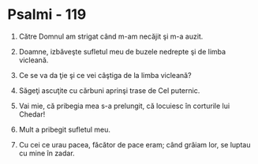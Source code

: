 # Psalmi - 119

1. Către Domnul am strigat când m-am necăjit şi m-a auzit. 

2. Doamne, izbăveşte sufletul meu de buzele nedrepte şi de limba vicleană. 

3. Ce se va da ţie şi ce vei câştiga de la limba vicleană? 

4. Săgeţi ascuţite cu cărbuni aprinşi trase de Cel puternic. 

5. Vai mie, că pribegia mea s-a prelungit, că locuiesc în corturile lui Chedar! 

6. Mult a pribegit sufletul meu. 

7. Cu cei ce urau pacea, făcător de pace eram; când grăiam lor, se luptau cu mine în zadar. 

